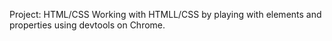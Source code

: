 Project: HTML/CSS
Working with HTMLL/CSS by playing with elements and properties using devtools on Chrome. 